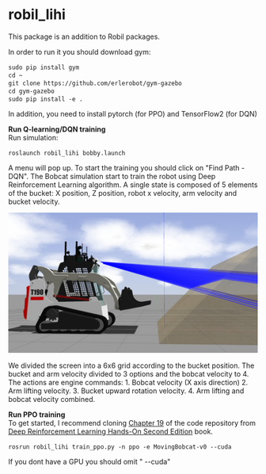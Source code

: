 # robil_lihi
This package is an addition to Robil packages.

In order to run it you should download gym:

```
sudo pip install gym
cd ~
git clone https://github.com/erlerobot/gym-gazebo
cd gym-gazebo
sudo pip install -e .
```
In addition, you need to install pytorch (for PPO) and TensorFlow2 (for DQN)

**Run Q-learning/DQN training**   
Run simulation:
```
roslaunch robil_lihi bobby.launch
```
A menu will pop up. To start the training you should click on "Find Path - DQN".
The Bobcat simulation start to train the robot using Deep Reinforcement Learning algorithm.
A single state is composed of 5 elements of the bucket: X position, Z position, robot x velocity, arm velocity and bucket velocity.

![Bobcat](/Pictures/bobcat_and_pile.png)

We divided the screen into a 6x6 grid according to the bucket position. The bucket and arm velocity divided to 3 options and the
bobcat velocity to 4. 
The actions are engine commands: 1. Bobcat velocity (X axis direction)
                                 2. Arm lifting velocity.
                                 3. Bucket upward rotation velocity.
                                 4. Arm lifting and bobcat velocity combined.
                                 
**Run PPO training**                                 
To get started, I recommend cloning [Chapter 19](https://github.com/PacktPublishing/Deep-Reinforcement-Learning-Hands-On-Second-Edition/tree/master/Chapter19)  of the code repository from [Deep Reinforcement Learning Hands-On Second Edition](https://www.zbukarf1.ga/book.php?id=xKdhDwAAQBAJ,) book.
```                             
rosrun robil_lihi train_ppo.py -n ppo -e MovingBobcat-v0 --cuda
```  
If you dont have a GPU you should omit " --cuda"
